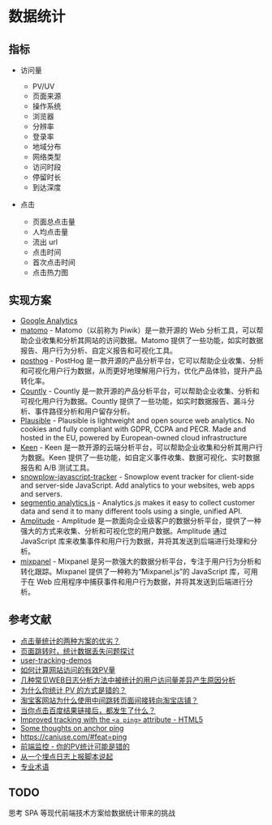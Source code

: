 # 数据统计

## 指标

- 访问量

    - PV/UV
    - 页面来源
    - 操作系统
    - 浏览器
    - 分辨率
    - 登录率
    - 地域分布
    - 网络类型
    - 访问时段
    - 停留时长
    - 到达深度

- 点击

    - 页面总点击量
    - 人均点击量
    - 流出 url
    - 点击时间
    - 首次点击时间
    - 点击热力图

## 实现方案

- [Google Analytics](https://analytics.google.com/analytics/web/)
- [matomo](https://github.com/matomo-org/matomo) - Matomo（以前称为 Piwik）是一款开源的 Web 分析工具，可以帮助企业收集和分析其网站的访问数据。Matomo 提供了一些功能，如实时数据报告、用户行为分析、自定义报告和可视化工具。
- [posthog](https://github.com/PostHog/posthog) - PostHog 是一款开源的产品分析平台，它可以帮助企业收集、分析和可视化用户行为数据，从而更好地理解用户行为，优化产品体验，提升产品转化率。
- [Countly](https://github.com/Countly) - Countly 是一款开源的产品分析平台，可以帮助企业收集、分析和可视化用户行为数据。Countly 提供了一些功能，如实时数据报告、漏斗分析、事件路径分析和用户留存分析。
- [Plausible](https://plausible.io/) - Plausible is lightweight and open source web analytics. No cookies and fully compliant with GDPR, CCPA and PECR. Made and hosted in the EU, powered by European-owned cloud infrastructure
- [Keen](https://github.com/keen) - Keen 是一款开源的云端分析平台，可以帮助企业收集和分析其用户行为数据。Keen 提供了一些功能，如自定义事件收集、数据可视化、实时数据报告和 A/B 测试工具。
- [snowplow-javascript-tracker](https://github.com/snowplow/snowplow-javascript-tracker) - Snowplow event tracker for client-side and server-side JavaScript. Add analytics to your websites, web apps and servers.
- [segmentio analytics.js](https://github.com/segmentio/analytics.js/) - Analytics.js makes it easy to collect customer data and send it to many different tools using a single, unified API.
- [Amplitude](https://amplitude.com/) - Amplitude 是一款面向企业级客户的数据分析平台，提供了一种强大的方式来收集、分析和可视化您的用户数据。Amplitude 通过 JavaScript 库来收集事件和用户行为数据，并将其发送到后端进行处理和分析。
- [mixpanel](https://mixpanel.com/) - Mixpanel 是另一款强大的数据分析平台，专注于用户行为分析和转化跟踪。Mixpanel 提供了一种称为“Mixpanel.js”的 JavaScript 库，可用于在 Web 应用程序中捕获事件和用户行为数据，并将其发送到后端进行分析。

## 参考文献

- [点击量统计的两种方案的优劣？](https://www.zhihu.com/question/34810604)
- [页面跳转时，统计数据丢失问题探讨](https://www.barretlee.com/blog/2016/02/20/navigator-beacon-api/)
- [user-tracking-demos](https://github.com/ruanyf/user-tracking-demos)
- [如何计算网站访问的有效PV量](http://www.sunnyu.com/?p=155)
- [几种常见WEB日志分析方法中被统计的用户访问量差异产生原因分析](http://www.sunnyu.com/?p=134)
- [为什么你统计 PV 的方式是错的？](https://juejin.im/post/58ef1fcc570c3500561c2e89#heading-5)
- [淘宝客网站为什么使用中间跳转页面间接转向淘宝店铺？](https://www.zhihu.com/question/21222345)
- [当你点击百度结果链接后，都发生了什么？](https://maxket.com/what-happened-after-clicking-baidu-result/)
- [Improved tracking with the `<a ping>` attribute - HTML5](https://deanhume.com/improved-tracking-with-the-a-ping-attribute-html5/)
- [Some thoughts on anchor ping](https://lapcatsoftware.com/articles/Safari-link-tracking2.html)
- https://caniuse.com/#feat=ping
- [前端监控 - 你的PV统计可能是错的](https://zhuanlan.zhihu.com/p/44933114)
- [从一个埋点日志上报脚本说起](https://juejin.im/post/5c711089518825620b45271a)
- [专业术语](https://tongji.baidu.com/web/help/article?id=253&type=0)

## TODO

思考 SPA 等现代前端技术方案给数据统计带来的挑战
